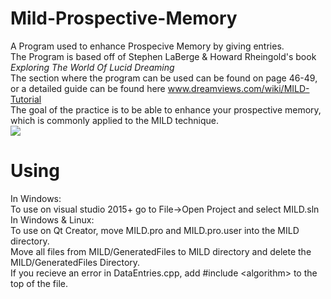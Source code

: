 # Mild-Prospective-Memory
A Program used to enhance Prospecive Memory by giving entries.<br>
The Program is based off of Stephen LaBerge & Howard Rheingold's book <i>Exploring The World Of Lucid Dreaming</i><br>
The section where the program can be used can be found on page 46-49, or a detailed guide can be found here <a>www.dreamviews.com/wiki/MILD-Tutorial</a><br>
The goal of the practice is to be able to enhance your prospective memory, which is commonly applied to the MILD technique.
<br>
<img src= "https://s3.postimg.org/4ubro336r/Capture.png" />
# Using
In Windows:<br>
To use on visual studio 2015+ go to File->Open Project and select MILD.sln<br>
In Windows & Linux:<br>
To use on Qt Creator, move MILD.pro and MILD.pro.user into the MILD directory.<br>
Move all files from MILD/GeneratedFiles to MILD directory and delete the MILD/GeneratedFiles Directory.<br>
If you recieve an error in DataEntries.cpp, add #include &lt;algorithm&gt; to the top of the file.

